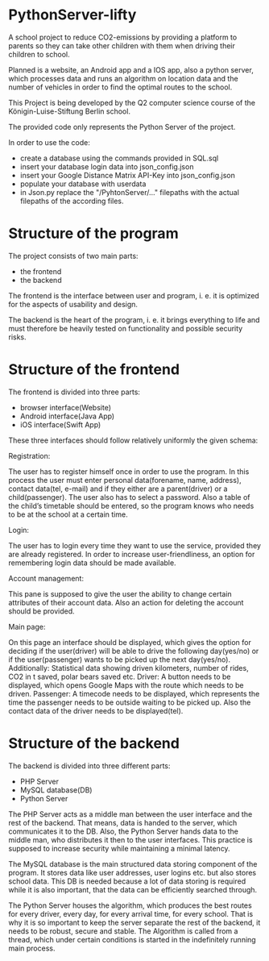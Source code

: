 PythonServer-lifty
==================

A school project to reduce CO2-emissions by providing a platform to parents so they can take other children with them when 
driving their children to school.

Planned is a website, an Android app and a IOS app, also a python server,
which processes data and runs an algorithm on location 
data and the number of vehicles in order to find the optimal routes to the school.

This Project is being developed by the Q2 computer science course of the Königin-Luise-Stiftung Berlin school.

The provided code only represents the Python Server of the project.

In order to use the code:

  - create a database using the commands provided in SQL.sql
  - insert your database login data into json_config.json
  - insert your Google Distance Matrix API-Key into json_config.json
  - populate your database with userdata
  - in Json.py replace the "/PyhtonServer/..." filepaths with the actual filepaths of the according files.



# Structure of the program

The project consists of two main parts:

   - the frontend
   - the backend

The frontend is the interface between user and program, i. e. it is optimized for the aspects of usability and design. 

The backend is the heart of the program, i. e. it brings everything to life and must therefore be heavily tested on 
functionality and possible security risks.

# Structure of the frontend

The frontend is divided into three parts:
- browser interface(Website)
- Android interface(Java App)
- iOS interface(Swift App)

These three interfaces should follow relatively uniformly the given schema:

Registration:

The user has to register himself once in order to use the program.
In this process the user must enter personal data(forename, name, address),
contact data(tel, e-mail) and if they either are a parent(driver) or a child(passenger). The user also has to select a password.
Also a table of the child’s timetable should be entered, so the program knows who needs to be at the school at a certain time.

Login:

The user has to login every time they want to use the service, provided they are already registered.
In order to increase user-friendliness, an option for remembering login data should be made available.
	
Account management:

This pane is supposed to give the user the ability to change certain attributes of their account data.
Also an action for deleting the account should be provided.
		
Main page:

On this page an interface should be displayed, which gives the option for deciding if the user(driver) will be able to drive
the following day(yes/no) or if the user(passenger) wants to be picked up the next day(yes/no).
Additionally: Statistical data showing driven kilometers, number of rides, CO2 in t saved, polar bears saved etc.
Driver: A button needs to be displayed, which opens Google Maps with the route which needs to be driven. 
Passenger: A timecode needs to be displayed, which represents the time the passenger needs to be outside 
waiting to be picked up. Also the contact data of the driver needs to be displayed(tel).

# Structure of the backend 

The backend is divided into three different parts:
- PHP Server
- MySQL database(DB)
- Python Server
		
The PHP Server acts as a middle man between the user interface and the rest of the backend. 
That means, data is handed to the server, which communicates it to the DB.
Also, the Python Server hands data to the middle man, who distributes it then to the user interfaces. 
This practice is supposed to increase security while maintaining a minimal latency.

The MySQL database is the main structured data storing component of the program.
It stores data like user addresses, user logins etc. but also stores school data.
This DB is needed because a lot of data storing is required while it is also important,
that the data can be efficiently searched through.

The Python Server houses the algorithm, which produces the best routes for every driver,
every day, for every arrival time, for every school.
That is why it is so important to keep the server separate the rest of the backend,
it needs to be robust, secure and stable.
The Algorithm is called from a thread, which under certain conditions is started in the indefinitely running main process.